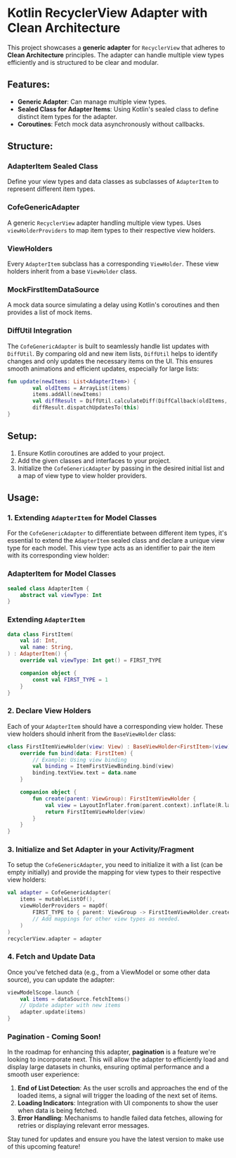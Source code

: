 # Kotlin RecyclerView Adapter with Clean Architecture

This project showcases a **generic adapter** for `RecyclerView` that adheres to **Clean Architecture** principles. The adapter can handle multiple view types efficiently and is structured to be clear and modular.

## Features:
- **Generic Adapter**: Can manage multiple view types.
- **Sealed Class for Adapter Items**: Using Kotlin's sealed class to define distinct item types for the adapter.
- **Coroutines**: Fetch mock data asynchronously without callbacks.

## Structure:

### AdapterItem Sealed Class
Define your view types and data classes as subclasses of `AdapterItem` to represent different item types.

### CofeGenericAdapter
A generic `RecyclerView` adapter handling multiple view types. Uses `viewHolderProviders` to map item types to their respective view holders.

### ViewHolders
Every `AdapterItem` subclass has a corresponding `ViewHolder`. These view holders inherit from a base `ViewHolder` class.

### MockFirstItemDataSource
A mock data source simulating a delay using Kotlin's coroutines and then provides a list of mock items.

### DiffUtil Integration

The `CofeGenericAdapter` is built to seamlessly handle list updates with `DiffUtil`. By comparing old and new item lists, `DiffUtil` helps to identify changes and only updates the necessary items on the UI. This ensures smooth animations and efficient updates, especially for large lists:

```kotlin
fun update(newItems: List<AdapterItem>) {
        val oldItems = ArrayList(items)
        items.addAll(newItems)
        val diffResult = DiffUtil.calculateDiff(DiffCallback(oldItems, items))
        diffResult.dispatchUpdatesTo(this)
}
```

## Setup:
1. Ensure Kotlin coroutines are added to your project.
2. Add the given classes and interfaces to your project.
3. Initialize the `CofeGenericAdapter` by passing in the desired initial list and a map of view type to view holder providers.

## Usage:

### 1. **Extending `AdapterItem` for Model Classes**

For the `CofeGenericAdapter` to differentiate between different item types, it's essential to extend the `AdapterItem` sealed class and declare a unique view type for each model. This view type acts as an identifier to pair the item with its corresponding view holder:

### AdapterItem for Model Classes

```kotlin
sealed class AdapterItem {
    abstract val viewType: Int
}
```

### Extending `AdapterItem`

```kotlin
data class FirstItem(
    val id: Int,
    val name: String,
) : AdapterItem() {
    override val viewType: Int get() = FIRST_TYPE

    companion object {
        const val FIRST_TYPE = 1
    }
}
```

### 2. **Declare View Holders**

Each of your `AdapterItem` should have a corresponding view holder. These view holders should inherit from the `BaseViewHolder` class:

```kotlin
class FirstItemViewHolder(view: View) : BaseViewHolder<FirstItem>(view) {
    override fun bind(data: FirstItem) {
        // Example: Using view binding
        val binding = ItemFirstViewBinding.bind(view)
        binding.textView.text = data.name
    }

    companion object {
        fun create(parent: ViewGroup): FirstItemViewHolder {
            val view = LayoutInflater.from(parent.context).inflate(R.layout.item_first, parent, false)
            return FirstItemViewHolder(view)
        }
    }
}
```

### 3. **Initialize and Set Adapter in your Activity/Fragment**

To setup the `CofeGenericAdapter`, you need to initialize it with a list (can be empty initially) and provide the mapping for view types to their respective view holders:

```kotlin
val adapter = CofeGenericAdapter(
    items = mutableListOf(),
    viewHolderProviders = mapOf(
        FIRST_TYPE to { parent: ViewGroup -> FirstItemViewHolder.create(parent) }
        // Add mappings for other view types as needed.
    )
)
recyclerView.adapter = adapter
```

### 4. **Fetch and Update Data**

Once you've fetched data (e.g., from a ViewModel or some other data source), you can update the adapter:

```kotlin
viewModelScope.launch {
    val items = dataSource.fetchItems()
    // Update adapter with new items
    adapter.update(items)
}
```

### Pagination - Coming Soon!

In the roadmap for enhancing this adapter, **pagination** is a feature we're looking to incorporate next. This will allow the adapter to efficiently load and display large datasets in chunks, ensuring optimal performance and a smooth user experience:

1. **End of List Detection**: As the user scrolls and approaches the end of the loaded items, a signal will trigger the loading of the next set of items.
2. **Loading Indicators**: Integration with UI components to show the user when data is being fetched.
3. **Error Handling**: Mechanisms to handle failed data fetches, allowing for retries or displaying relevant error messages.

Stay tuned for updates and ensure you have the latest version to make use of this upcoming feature!

